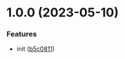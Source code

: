 # 1.0.0 (2023-05-10)


### Features

* init ([b5c0811](https://github.com/Eimi-Fukada/grace-design/commit/b5c0811414563f8893cd05c5249cbcf8e068ba04))



